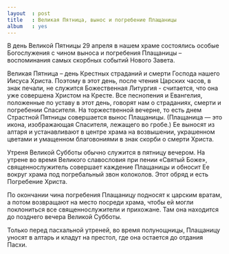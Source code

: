 ```yaml
---
layout  : post
title   : Великая Пятница, вынос и погребение Плащаницы
album   : yes
---
```

В день Великой Пятницы 29 апреля в нашем храме состоялись особые Богослужения с чином выноса и погребения Плащаницы – воспоминания самых скорбных событий Нового Завета.

Великая Пятница – день Крестных страданий и смерти Господа нашего Иисуса Христа. Поэтому в этот день, после чтения Царских часов, в знак печали, не служится Божественная Литургия - считается, что она уже совершена Христом на Кресте. Все песнопения и Евангелия, положенные по уставу в этот день, говорят нам о страданиях, смерти и погребении Спасителя. На торжественной вечерне, то есть днем Страстной Пятницы  совершается вынос Плащаницы. (Плащаница — это икона, изображающая Спасителя, лежащего во гробе.) Ее выносят из алтаря и устанавливают в центре храма на возвышении, украшенном цветами и умащенном благовониями в знак скорби о смерти Христа.

Утреня Великой Субботы обычно служится в пятницу вечером. На утрене во время Великого славословия при пении «Святый Боже», священнослужитель совершает каждение Плащаницы и обносит Ее вокруг храма под погребальный звон колоколов. Этот обряд и есть Погребение Христа.

По окончании чина погребения Плащаницу подносят к царским вратам, а потом возвращают на место посреди храма, чтобы ей могли поклониться все священнослужители и прихожане. Там она находится до позднего вечера Великой Субботы.

 

Только перед пасхальной утреней, во время полунощницы, Плащаницу уносят в алтарь и кладут на престол, где она остается до отдания Пасхи.
